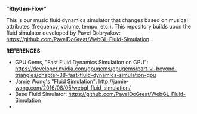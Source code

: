 **"Rhythm-Flow"**

This is our music fluid dynamics simulator that changes based on musical attributes (frequency, volume, tempo, etc.). This repository builds upon the fluid simulator developed by Pavel Dobryakov: https://github.com/PavelDoGreat/WebGL-Fluid-Simulation. 


**REFERENCES**
-  GPU Gems, "Fast Fluid Dynamics Simulation on GPU": https://developer.nvidia.com/gpugems/gpugems/part-vi-beyond-triangles/chapter-38-fast-fluid-dynamics-simulation-gpu
-  Jamie Wong's "Fluid Simulation": http://jamie-wong.com/2016/08/05/webgl-fluid-simulation/
- Base Fluid Simulator: https://github.com/PavelDoGreat/WebGL-Fluid-Simulation
- 
